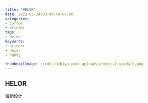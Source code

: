 ```yaml
---
title: "HELOR"
date: 2022-05-24T03:09:48+08:00
categories:
- Coffee
- Grinder
tags:
- Helor
keywords:
- grinder
- helor
- handy

thumbnailImage: //cdn.zhzhiyu.com/_uploads/photos/2_gaoda_E.png
---
```


## HELOR

海勒设计

